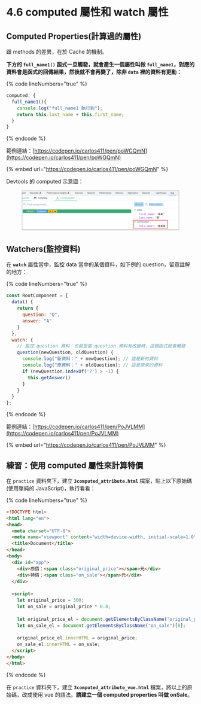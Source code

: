 # 4.6 computed 屬性和 watch 屬性

## Computed Properties(計算過的屬性)

跟 methods 的差異，在於 Cache 的機制。



**下方的 `full_name1()` 函式一旦觸發，就會產生一個屬性叫做 `full_name1`，對應的資料會是函式的回傳結果，然後就不會再變了，除非 `data` 裡的資料有更動：**

{% code lineNumbers="true" %}
```javascript
computed: {
  full_name1(){
    console.log("full_name1 執行到");
    return this.last_name + this.first_name;
  }
}
```
{% endcode %}



範例連結：[https://codepen.io/carlos411/pen/poWGQmN](https://codepen.io/carlos411/pen/poWGQmN)

{% embed url="https://codepen.io/carlos411/pen/poWGQmN" %}

Devtools 的 computed 示意圖：

<figure><img src="../.gitbook/assets/computed_properties_full_name.png" alt=""><figcaption></figcaption></figure>



## Watchers(監控資料)

在 **`watch`** 屬性當中，監控 data 當中的某個資料，如下例的 question，留意註解的地方：

{% code lineNumbers="true" %}
```javascript
const RootComponent = {
  data() {
    return {
      question: "Q",
      answer: "A"
    }
  },
  watch: {
    // 監控 question 資料：也就是當 question 資料有改變時，這個函式就會觸發
    question(newQuestion, oldQuestion) {
      console.log("新資料：" + newQuestion); // 這是新的資料
      console.log("原資料：" + oldQuestion); // 這是原來的資料
      if (newQuestion.indexOf('?') > -1) {
        this.getAnswer()
      }
    }
  }
};
```
{% endcode %}



範例連結：[https://codepen.io/carlos411/pen/PoJVLMM](https://codepen.io/carlos411/pen/PoJVLMM)

{% embed url="https://codepen.io/carlos411/pen/PoJVLMM" %}



## 練習：使用 computed 屬性來計算特價

在 `practice` 資料夾下，建立 **`3computed_attribute.html`** 檔案，貼上以下原始碼(使用單純的 JavaScript)，執行看看：

{% code lineNumbers="true" %}
```html
<!DOCTYPE html>
<html lang="en">
<head>
  <meta charset="UTF-8">
  <meta name="viewport" content="width=device-width, initial-scale=1.0">
  <title>Document</title>
</head>
<body>
  <div id="app">
    <div>原價：<span class="original_price"></span>元</div>
    <div>特價：<span class="on_sale"></span>元</div>
  </div>

  <script>
    let original_price = 300;
    let on_sale = original_price * 0.8;

    let original_price_el = document.getElementsByClassName("original_price")[0];
    let on_sale_el = document.getElementsByClassName("on_sale")[0];

    original_price_el.innerHTML = original_price;
    on_sale_el.innerHTML = on_sale;
  </script>
</body>
</html>
```
{% endcode %}



在 `practice` 資料夾下，建立 **`3computed_attribute_vue.html`** 檔案，將以上的原始碼，改成使用 vue 的語法。**請建立一個 computed properties 叫做 onSale**。

